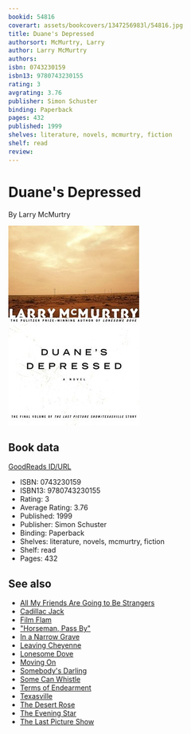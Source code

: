 ```yaml
---
bookid: 54816
coverart: assets/bookcovers/1347256983l/54816.jpg
title: Duane's Depressed
authorsort: McMurtry, Larry
author: Larry McMurtry
authors: 
isbn: 0743230159
isbn13: 9780743230155
rating: 3
avgrating: 3.76
publisher: Simon Schuster
binding: Paperback
pages: 432
published: 1999
shelves: literature, novels, mcmurtry, fiction
shelf: read
review: 
---
```


# Duane's Depressed

By Larry McMurtry

![](../../assets/bookcovers/1347256983l/54816.jpg)

## Book data

[GoodReads ID/URL](https://www.goodreads.com/book/show/54816)

- ISBN: 0743230159
- ISBN13: 9780743230155
- Rating: 3
- Average Rating: 3.76
- Published: 1999
- Publisher: Simon Schuster
- Binding: Paperback
- Shelves: literature, novels, mcmurtry, fiction
- Shelf: read
- Pages: 432


## See also

- [All My Friends Are Going to Be Strangers](All_My_Friends_Are_Going_to_Be_Strangers.md)
- [Cadillac Jack](Cadillac_Jack.md)
- [Film Flam](Film_Flam-_Essays_on_Hollywood.md)
- ["Horseman, Pass By"](Horseman__Pass_By.md)
- [In a Narrow Grave](In_a_Narrow_Grave-_Essays_on_Texas.md)
- [Leaving Cheyenne](Leaving_Cheyenne.md)
- [Lonesome Dove](Lonesome_Dove.md)
- [Moving On](Moving_On.md)
- [Somebody's Darling](Somebodys_Darling.md)
- [Some Can Whistle](Some_Can_Whistle.md)
- [Terms of Endearment](Terms_of_Endearment.md)
- [Texasville](Texasville.md)
- [The Desert Rose](The_Desert_Rose.md)
- [The Evening Star](The_Evening_Star.md)
- [The Last Picture Show](The_Last_Picture_Show.md)
